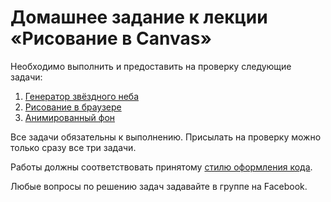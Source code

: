 # Домашнее задание к лекции «Рисование в Canvas»

Необходимо выполнить и предоставить на проверку следующие задачи:

1. [Генератор звёздного неба](./star-field/)
2. [Рисование в браузере](./draw/)
3. [Анимированный фон](./background/)

Все задачи обязательны к выполнению. Присылать на проверку можно только сразу все три задачи.

Работы должны соответствовать принятому [стилю оформления кода](https://github.com/netology-code/codestyle).

Любые вопросы по решению задач задавайте в группе на Facebook.
